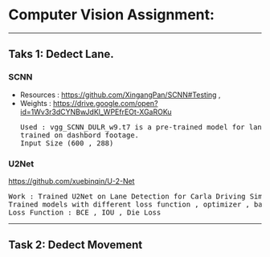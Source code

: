 # Computer Vision Assignment: 

<hr>

## Taks 1: Dedect Lane.
### SCNN 
* Resources : https://github.com/XingangPan/SCNN#Testing , 
* Weights : https://drive.google.com/open?id=1Wv3r3dCYNBwJdKl_WPEfrEOt-XGaROKu
  <pre>
  Used : vgg_SCNN_DULR_w9.t7 is a pre-trained model for lane detection in unstructured environments . 
  trained on dashbord footage. 
  Input Size (600 , 288)
  </pre>
  

### U2Net
https://github.com/xuebinqin/U-2-Net
<pre>
Work : Trained U2Net on Lane Detection for Carla Driving Simulator
Trained models with different loss function , optimizer , batchsize ....etc
Loss Function : BCE , IOU , Die Loss
</pre>

<hr>

## Task 2: Dedect Movement

